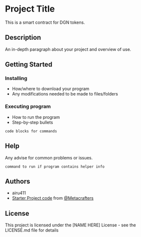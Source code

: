 # Project Title

This is a smart contract for DGN tokens.

## Description

An in-depth paragraph about your project and overview of use.

## Getting Started

### Installing

* How/where to download your program
* Any modifications needed to be made to files/folders

### Executing program

* How to run the program
* Step-by-step bullets
```
code blocks for commands
```

## Help

Any advise for common problems or issues.
```
command to run if program contains helper info
```

## Authors

- airu411
- [Starter Project code](https://github.com/Metacrafters/DegenToken) from [@Metacrafters](https://x.com/metacraftersio)


## License

This project is licensed under the [NAME HERE] License - see the LICENSE.md file for details
